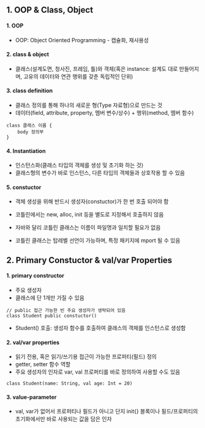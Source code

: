 ## 1. OOP & Class, Object

#### 1. OOP

- OOP: Object Oriented Programming - 캡슐화, 재사용성

#### 2. class & object

- 클래스(설계도면, 청사진, 프레임, 틀)와 객체(혹은 instance: 설계도 대로 만들어지며, 고유의 데이터와 연관 행위를 갖춘 독립적인 단위)

#### 3. class definition

- 클래스 정의를 통해 하나의 새로운 형(Type 자료형)으로 만드는 것
- 데이터(field, attribute, property, 멤버 변수/상수) + 행위(method, 멤버 함수)

```
class 클래스 이름 {
    body 정의부
}
```

#### 4. Instantiation

- 인스턴스화(클래스 타입의 객체를 생성 및 초기화 하는 것)
- 클래스형의 변수가 바로 인스턴스, 다른 타입의 객체들과 상호작용 할 수 있음

#### 5. constuctor

- 객체 생성을 위해 반드시 생성자(constuctor)가 한 번 호출 되어야 함
- 코틀린에서는 new, alloc, init 등을 별도로 지정해서 호출하지 않음

- 자바와 달리 코틀린 클래스는 이름이 파일명과 일치할 필요가 없음
- 코틀린 클래스는 탑레벨 선언이 가능하며, 특정 패키지에 mport 될 수 있음

## 2. Primary Constuctor & val/var Properties

#### 1. primary constructor

- 주요 생성자
- 클래스에 단 1개만 가질 수 있음

```
// public 접근 가능한 빈 주요 생성자가 생략되어 있음
class Student public constuctor()
```

- Student() 호출: 생성자 함수를 호출하여 클래스의 객체를 인스턴스로 생성함

#### 2. val/var properties

- 읽기 전용, 혹은 읽기/쓰기용 접근이 가능한 프로퍼티(필드) 정의
- getter, setter 함수 역할
- 주요 생성자의 인자로 var, val 프로퍼티를 바로 정의하여 사용할 수도 있음

```
class Student(name: String, val age: Int = 20)
```

#### 3. value-parameter

- val, var가 없어서 프로퍼티나 필드가 아니고 단지 init{} 블록이나 필드/프로퍼티의 초기화에서만 바로 사용되는 값을 담은 인자

